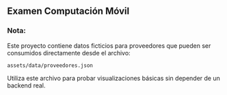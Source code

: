 
## Examen Computación Móvil

### Nota:
Este proyecto contiene datos ficticios para proveedores que pueden ser consumidos directamente desde el archivo:
```
assets/data/proveedores.json
```

Utiliza este archivo para probar visualizaciones básicas sin depender de un backend real.
